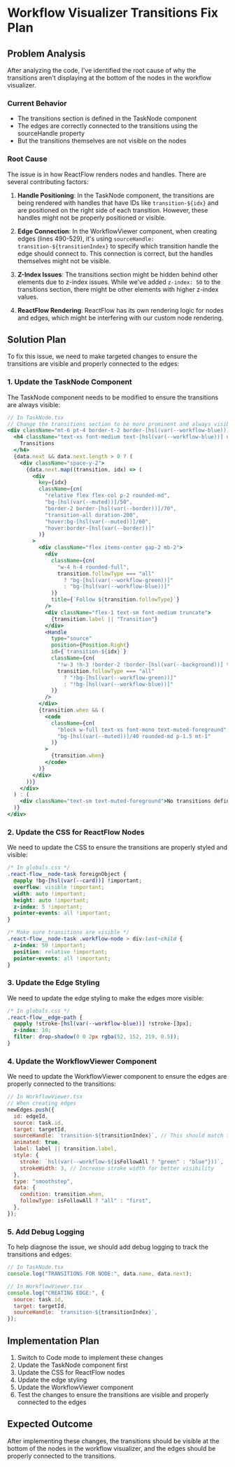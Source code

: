 # Workflow Visualizer Transitions Fix Plan

## Problem Analysis

After analyzing the code, I've identified the root cause of why the transitions aren't displaying at the bottom of the nodes in the workflow visualizer.

### Current Behavior

- The transitions section is defined in the TaskNode component
- The edges are correctly connected to the transitions using the sourceHandle property
- But the transitions themselves are not visible on the nodes

### Root Cause

The issue is in how ReactFlow renders nodes and handles. There are several contributing factors:

1. **Handle Positioning**: In the TaskNode component, the transitions are being rendered with handles that have IDs like `transition-${idx}` and are positioned on the right side of each transition. However, these handles might not be properly positioned or visible.

2. **Edge Connection**: In the WorkflowViewer component, when creating edges (lines 490-529), it's using `sourceHandle: transition-${transitionIndex}` to specify which transition handle the edge should connect to. This connection is correct, but the handles themselves might not be visible.

3. **Z-Index Issues**: The transitions section might be hidden behind other elements due to z-index issues. While we've added `z-index: 50` to the transitions section, there might be other elements with higher z-index values.

4. **ReactFlow Rendering**: ReactFlow has its own rendering logic for nodes and edges, which might be interfering with our custom node rendering.

## Solution Plan

To fix this issue, we need to make targeted changes to ensure the transitions are visible and properly connected to the edges:

### 1. Update the TaskNode Component

The TaskNode component needs to be modified to ensure the transitions are always visible:

```jsx
// In TaskNode.tsx
// Change the transitions section to be more prominent and always visible
<div className="mt-6 pt-4 border-t-2 border-[hsl(var(--workflow-blue))] relative z-50">
  <h4 className="text-xs font-medium text-[hsl(var(--workflow-blue))] uppercase tracking-wider mb-3">
    Transitions
  </h4>
  {data.next && data.next.length > 0 ? (
    <div className="space-y-2">
      {data.next.map((transition, idx) => (
        <div
          key={idx}
          className={cn(
            "relative flex flex-col p-2 rounded-md",
            "bg-[hsl(var(--muted))]/50",
            "border-2 border-[hsl(var(--border))]/70",
            "transition-all duration-200",
            "hover:bg-[hsl(var(--muted))]/60",
            "hover:border-[hsl(var(--border))]"
          )}
        >
          <div className="flex items-center gap-2 mb-2">
            <div
              className={cn(
                "w-4 h-4 rounded-full",
                transition.followType === "all"
                  ? "bg-[hsl(var(--workflow-green))]"
                  : "bg-[hsl(var(--workflow-blue))]"
              )}
              title={`Follow ${transition.followType}`}
            />
            <div className="flex-1 text-sm font-medium truncate">
              {transition.label || "Transition"}
            </div>
            <Handle
              type="source"
              position={Position.Right}
              id={`transition-${idx}`}
              className={cn(
                "!w-3 !h-3 !border-2 !border-[hsl(var(--background))] transition-all duration-200",
                transition.followType === "all"
                  ? "!bg-[hsl(var(--workflow-green))]"
                  : "!bg-[hsl(var(--workflow-blue))]"
              )}
            />
          </div>
          {transition.when && (
            <code
              className={cn(
                "block w-full text-xs font-mono text-muted-foreground",
                "bg-[hsl(var(--muted))]/40 rounded-md p-1.5 mt-1"
              )}
            >
              {transition.when}
            </code>
          )}
        </div>
      ))}
    </div>
  ) : (
    <div className="text-sm text-muted-foreground">No transitions defined</div>
  )}
</div>
```

### 2. Update the CSS for ReactFlow Nodes

We need to update the CSS to ensure the transitions are properly styled and visible:

```css
/* In globals.css */
.react-flow__node-task foreignObject {
  @apply !bg-[hsl(var(--card))] !important;
  overflow: visible !important;
  width: auto !important;
  height: auto !important;
  z-index: 5 !important;
  pointer-events: all !important;
}

/* Make sure transitions are visible */
.react-flow__node-task .workflow-node > div:last-child {
  z-index: 50 !important;
  position: relative !important;
  pointer-events: all !important;
}
```

### 3. Update the Edge Styling

We need to update the edge styling to make the edges more visible:

```css
/* In globals.css */
.react-flow__edge-path {
  @apply !stroke-[hsl(var(--workflow-blue))] !stroke-[3px];
  z-index: 10;
  filter: drop-shadow(0 0 2px rgba(52, 152, 219, 0.5));
}
```

### 4. Update the WorkflowViewer Component

We need to update the WorkflowViewer component to ensure the edges are properly connected to the transitions:

```jsx
// In WorkflowViewer.tsx
// When creating edges
newEdges.push({
  id: edgeId,
  source: task.id,
  target: targetId,
  sourceHandle: `transition-${transitionIndex}`, // This should match the ID in TaskNode.tsx
  animated: true,
  label: label || transition.label,
  style: {
    stroke: `hsl(var(--workflow-${isFollowAll ? "green" : "blue"}))`,
    strokeWidth: 3, // Increase stroke width for better visibility
  },
  type: "smoothstep",
  data: {
    condition: transition.when,
    followType: isFollowAll ? "all" : "first",
  },
});
```

### 5. Add Debug Logging

To help diagnose the issue, we should add debug logging to track the transitions and edges:

```jsx
// In TaskNode.tsx
console.log("TRANSITIONS FOR NODE:", data.name, data.next);

// In WorkflowViewer.tsx
console.log("CREATING EDGE:", {
  source: task.id,
  target: targetId,
  sourceHandle: `transition-${transitionIndex}`,
});
```

## Implementation Plan

1. Switch to Code mode to implement these changes
2. Update the TaskNode component first
3. Update the CSS for ReactFlow nodes
4. Update the edge styling
5. Update the WorkflowViewer component
6. Test the changes to ensure the transitions are visible and properly connected to the edges

## Expected Outcome

After implementing these changes, the transitions should be visible at the bottom of the nodes in the workflow visualizer, and the edges should be properly connected to the transitions.
